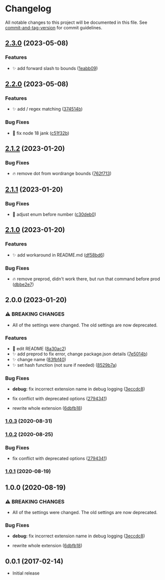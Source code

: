 # Changelog

All notable changes to this project will be documented in this file. See [commit-and-tag-version](https://github.com/absolute-version/commit-and-tag-version) for commit guidelines.

## [2.3.0](https://github.com/henrikvilhelmberglund/vscode-incrementor/compare/v2.2.0...v2.3.0) (2023-05-08)


### Features

* :sparkles: add forward slash to bounds ([1eabb09](https://github.com/henrikvilhelmberglund/vscode-incrementor/commit/1eabb099179d761cf66e506a1c837b183641ec97))

## [2.2.0](https://github.com/henrikvilhelmberglund/vscode-incrementor/compare/v2.1.2...v2.2.0) (2023-05-08)


### Features

* :sparkles: add / regex matching ([374514b](https://github.com/henrikvilhelmberglund/vscode-incrementor/commit/374514be14328bb46ddc5ffc11ad40eb60dd1b9d))


### Bug Fixes

* :bug: fix node 18 jank ([c51f32b](https://github.com/henrikvilhelmberglund/vscode-incrementor/commit/c51f32bf3ef077dffda429f0a5210e4bb54644cd))

## [2.1.2](https://github.com/henrikvilhelmberglund/vscode-incrementor/compare/v2.1.1...v2.1.2) (2023-01-20)


### Bug Fixes

* :fire: remove dot from wordrange bounds ([762f713](https://github.com/henrikvilhelmberglund/vscode-incrementor/commit/762f7137cfcf2c691823044cff6bf284b67ddf8d))

## [2.1.1](https://github.com/henrikvilhelmberglund/vscode-incrementor/compare/v2.1.0...v2.1.1) (2023-01-20)


### Bug Fixes

* :bug: adjust enum before number ([c30deb0](https://github.com/henrikvilhelmberglund/vscode-incrementor/commit/c30deb0995b049e0f57d6c0472a79e72232beeb5))

## [2.1.0](https://github.com/henrikvilhelmberglund/vscode-incrementor/compare/v2.0.0...v2.1.0) (2023-01-20)


### Features

* :sparkles: add workaround in README.md ([df58bd6](https://github.com/henrikvilhelmberglund/vscode-incrementor/commit/df58bd63a86e8aea4fda35f38be221de05457579))


### Bug Fixes

* :fire: remove preprod, didn't work there, but run that command before prod ([dbbe2e7](https://github.com/henrikvilhelmberglund/vscode-incrementor/commit/dbbe2e7891d91e19d74d6d17cdc55aaf46ad2bce))

## 2.0.0 (2023-01-20)


### ⚠ BREAKING CHANGES

* All of the settings were changed. The old settings are now deprecated.

### Features

* :memo: edit README ([8a30ac2](https://github.com/henrikvilhelmberglund/vscode-incrementor/commit/8a30ac2c19877a298035d575c285b2804348afa3))
* :sparkles: add preprod to fix error, change package.json details ([7e5014b](https://github.com/henrikvilhelmberglund/vscode-incrementor/commit/7e5014bb3058eeb3fbf69a603ab17da7dc13b21b))
* :sparkles: change name ([83fbf40](https://github.com/henrikvilhelmberglund/vscode-incrementor/commit/83fbf40c9b29389ea02f5680edd563ca693a68a2))
* :sparkles: set hash function (not sure if needed) ([8529b7a](https://github.com/henrikvilhelmberglund/vscode-incrementor/commit/8529b7a32864bbc1fa129662896a006129469db1))


### Bug Fixes

* **debug:** fix incorrect extension name in debug logging ([3eccdc8](https://github.com/henrikvilhelmberglund/vscode-incrementor/commit/3eccdc8536920e64927a5d34f7015d2da5d33ead))
* fix conflict with deprecated options ([2794341](https://github.com/henrikvilhelmberglund/vscode-incrementor/commit/2794341f50409e4882df2d54c65c7c0f554469a7))


* rewrite whole extension ([6dbfb18](https://github.com/henrikvilhelmberglund/vscode-incrementor/commit/6dbfb181ebc9629d3f5ae46bd45b7fde5cea3516))

### [1.0.3](https://github.com/nmsmith22389/vscode-incrementor/compare/v1.0.2...v1.0.3) (2020-08-31)

### [1.0.2](https://github.com/nmsmith22389/vscode-incrementor/compare/v1.0.1...v1.0.2) (2020-08-25)


### Bug Fixes

* fix conflict with deprecated options ([2794341](https://github.com/nmsmith22389/vscode-incrementor/commit/2794341f50409e4882df2d54c65c7c0f554469a7))

### [1.0.1](https://github.com/nmsmith22389/vscode-incrementor/compare/v1.0.0...v1.0.1) (2020-08-19)

## 1.0.0 (2020-08-19)


### ⚠ BREAKING CHANGES

* All of the settings were changed. The old settings are now deprecated.

### Bug Fixes

* **debug:** fix incorrect extension name in debug logging ([3eccdc8](https://github.com/nmsmith22389/vscode-incrementor/commit/3eccdc8536920e64927a5d34f7015d2da5d33ead))


* rewrite whole extension ([6dbfb18](https://github.com/nmsmith22389/vscode-incrementor/commit/6dbfb181ebc9629d3f5ae46bd45b7fde5cea3516))

## 0.0.1 (2017-02-14)
- Initial release
